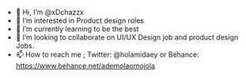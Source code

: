 - 👋 Hi, I’m @xDchazzx
- 👀 I’m interested in Product design roles
- 🌱 I’m currently learning to be the best
- 💞️ I’m looking to collaborate on UI/UX Design job and product design Jobs.
- 📫 How to reach me ; Twitter: @holamidaey or Behance: https://www.behance.net/ademolaomojola

<!---
xDchazzx/xDchazzx is a ✨ special ✨ repository because its `README.md` (this file) appears on your GitHub profile.
You can click the Preview link to take a look at your changes.
--->
